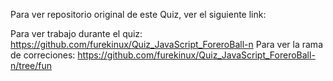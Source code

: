 Para ver repositorio original de este Quiz, ver el siguiente link:

Para ver trabajo durante el quiz: https://github.com/furekinux/Quiz_JavaScript_ForeroBall-n
Para ver la rama de correciones: https://github.com/furekinux/Quiz_JavaScript_ForeroBall-n/tree/fun